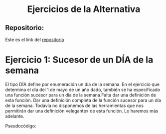 <h1 align="center">	Ejercicios  de la Alternativa</h1>

<h2>Repositorio:</h2>

Este es el link del [repositorio](https://github.com/albabernal03/Alternativa-ejercicios-/blob/main/README.md)







# Ejercicio 1: Sucesor de un DÍA de la semana

El tipo DÍA define por enumeración un día de la semana. En el ejercicio que determina el día del 1 de mayo de un año dado, también se ha especificado una función sucesor para un 
día de la semana.Falta dar una definición de esta función.
Dar una definición completa de la función sucesor para un día de la semana.
Todavía no disponemos de las herramientas que nos permitirán dar una definición «elegante» de esta función. Lo haremos más adelante.

Pseudocódigo:
